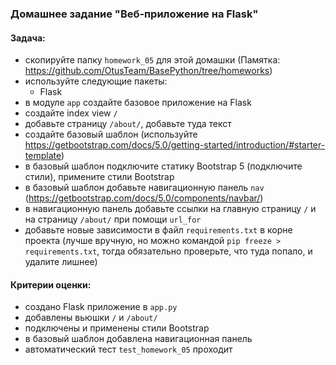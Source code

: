 ### Домашнее задание "Веб-приложение на Flask"
#### Задача:
- скопируйте папку `homework_05` для этой домашки (Памятка: https://github.com/OtusTeam/BasePython/tree/homeworks)
- используйте следующие пакеты:
    - Flask
- в модуле `app` создайте базовое приложение на Flask
- создайте index view `/`
- добавьте страницу `/about/`, добавьте туда текст
- создайте базовый шаблон (используйте https://getbootstrap.com/docs/5.0/getting-started/introduction/#starter-template)
- в базовый шаблон подключите статику Bootstrap 5 (подключите стили), примените стили Bootstrap
- в базовый шаблон добавьте навигационную панель `nav` (https://getbootstrap.com/docs/5.0/components/navbar/)
- в навигационную панель добавьте ссылки на главную страницу `/` и на страницу `/about/` при помощи `url_for`
- добавьте новые зависимости в файл `requirements.txt` в корне проекта 
  (лучше вручную, но можно командой `pip freeze > requirements.txt`, тогда обязательно проверьте, что туда попало, и удалите лишнее)
#### Критерии оценки:
- создано Flask приложение в `app.py`
- добавлены вьюшки `/` и `/about/`
- подключены и применены стили Bootstrap
- в базовый шаблон добавлена навигационная панель
- автоматический тест `test_homework_05` проходит
